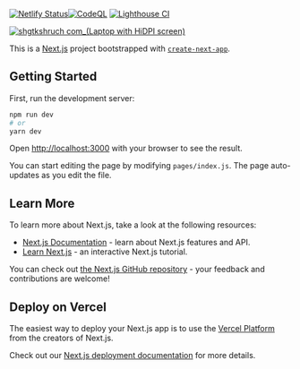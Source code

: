 [![Netlify Status](https://api.netlify.com/api/v1/badges/b5bc590c-bb26-4ee2-be21-64df7bb8f866/deploy-status)](https://app.netlify.com/projects/condescending-dubinsky-142049/deploys)[![CodeQL](https://github.com/shgtkshruch/shgtkshruch.com/actions/workflows/codeql-analysis.yml/badge.svg?branch=master)](https://github.com/shgtkshruch/shgtkshruch.com/actions/workflows/codeql-analysis.yml)
[![Lighthouse CI](https://github.com/shgtkshruch/shgtkshruch.com/actions/workflows/lighthouse.yml/badge.svg?branch=master)](https://github.com/shgtkshruch/shgtkshruch.com/actions/workflows/lighthouse.yml)

[![shgtkshruch com_(Laptop with HiDPI screen) ](https://user-images.githubusercontent.com/5207601/83959269-d4259080-a8b5-11ea-8584-74917e365ffa.png)](https://shgtkshruch.com)

This is a [Next.js](https://nextjs.org/) project bootstrapped with [`create-next-app`](https://github.com/vercel/next.js/tree/canary/packages/create-next-app).

## Getting Started

First, run the development server:

```bash
npm run dev
# or
yarn dev
```

Open [http://localhost:3000](http://localhost:3000) with your browser to see the result.

You can start editing the page by modifying `pages/index.js`. The page auto-updates as you edit the file.

## Learn More

To learn more about Next.js, take a look at the following resources:

- [Next.js Documentation](https://nextjs.org/docs) - learn about Next.js features and API.
- [Learn Next.js](https://nextjs.org/learn) - an interactive Next.js tutorial.

You can check out [the Next.js GitHub repository](https://github.com/vercel/next.js/) - your feedback and contributions are welcome!

## Deploy on Vercel

The easiest way to deploy your Next.js app is to use the [Vercel Platform](https://vercel.com/import?utm_medium=default-template&filter=next.js&utm_source=create-next-app&utm_campaign=create-next-app-readme) from the creators of Next.js.

Check out our [Next.js deployment documentation](https://nextjs.org/docs/deployment) for more details.
